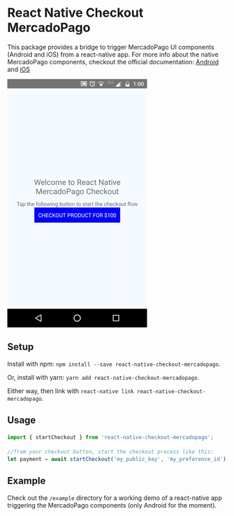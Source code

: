 React Native Checkout MercadoPago
=============
This package provides a bridge to trigger MercadoPago UI components (Android and iOS) from a react-native app. For more info about the native MercadoPago components, checkout the official documentation: [Android](http://mercadopago.github.io/px-android/) and [iOS](http://mercadopago.github.io/px-ios/)

![example screencam](docs/example_screencam.gif)

## Setup

Install with npm: `npm install --save react-native-checkout-mercadopago`.

Or, install with yarn: `yarn add react-native-checkout-mercadopago`.

Either way, then link with `react-native link react-native-checkout-mercadopago`.

## Usage

```javascript
import { startCheckout } from 'react-native-checkout-mercadopago';

//from your checkout button, start the checkout process like this:
let payment = await startCheckout('my_public_key', 'my_preference_id');
```
## Example

Check out the `/example` directory for a working demo of a react-native app triggering the MercadoPago components (only Android for the moment).
